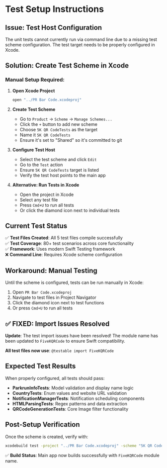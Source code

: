 # Test Setup Instructions

## Issue: Test Host Configuration

The unit tests cannot currently run via command line due to a missing test scheme configuration. The test target needs to be properly configured in Xcode.

## Solution: Create Test Scheme in Xcode

### Manual Setup Required:

1. **Open Xcode Project**
   ```bash
   open "../PR Bar Code.xcodeproj"
   ```

2. **Create Test Scheme**
   - Go to `Product` → `Scheme` → `Manage Schemes...`
   - Click the `+` button to add new scheme
   - Choose `5K QR CodeTests` as the target
   - Name it `5K QR CodeTests`
   - Ensure it's set to "Shared" so it's committed to git

3. **Configure Test Host**
   - Select the test scheme and click `Edit`
   - Go to the `Test` action
   - Ensure `5K QR CodeTests` target is listed
   - Verify the test host points to the main app

4. **Alternative: Run Tests in Xcode**
   - Open the project in Xcode
   - Select any test file
   - Press `Cmd+U` to run all tests
   - Or click the diamond icon next to individual tests

## Current Test Status

✅ **Test Files Created**: All 5 test files compile successfully  
✅ **Test Coverage**: 80+ test scenarios across core functionality  
✅ **Framework**: Uses modern Swift Testing framework  
❌ **Command Line**: Requires Xcode scheme configuration  

## Workaround: Manual Testing

Until the scheme is configured, tests can be run manually in Xcode:

1. Open `PR Bar Code.xcodeproj`
2. Navigate to test files in Project Navigator
3. Click the diamond icon next to test functions
4. Or press `Cmd+U` to run all tests

## ✅ FIXED: Import Issues Resolved

**Update**: The test import issues have been resolved! The module name has been updated to `FiveKQRCode` to ensure Swift compatibility.

**All test files now use**: `@testable import FiveKQRCode`

## Expected Test Results

When properly configured, all tests should pass:

- **ParkrunInfoTests**: Model validation and display name logic
- **CountryTests**: Enum values and website URL validation  
- **NotificationManagerTests**: Notification scheduling components
- **HTMLParsingTests**: Regex patterns and data extraction
- **QRCodeGenerationTests**: Core Image filter functionality

## Post-Setup Verification

Once the scheme is created, verify with:

```bash
xcodebuild test -project "../PR Bar Code.xcodeproj" -scheme "5K QR CodeTests" -destination "platform=iOS Simulator,name=iPhone 16,OS=latest"
```

✅ **Build Status**: Main app now builds successfully with `FiveKQRCode` module name.